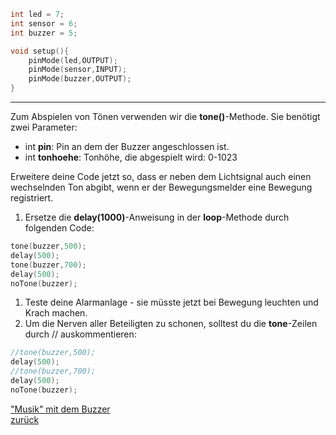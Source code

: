  <link rel="stylesheet" href="https://hi2272.github.io/StyleMD.css">


```C++
int led = 7;
int sensor = 6;
int buzzer = 5;

void setup(){
    pinMode(led,OUTPUT);
    pinMode(sensor,INPUT);
    pinMode(buzzer,OUTPUT);
}

```
***
Zum Abspielen von Tönen verwenden wir die **tone()**-Methode. Sie benötigt zwei Parameter:
- int **pin**: Pin an dem der Buzzer angeschlossen ist.
- int **tonhoehe**: Tonhöhe, die abgespielt wird: 0-1023

Erweitere deine Code jetzt so, dass er neben dem Lichtsignal auch einen wechselnden Ton abgibt, wenn er der Bewegungsmelder eine Bewegung registriert.  

1. Ersetze die **delay(1000)**-Anweisung in der **loop**-Methode durch folgenden Code:  
```C++
tone(buzzer,500);
delay(500);
tone(buzzer,700);
delay(500);
noTone(buzzer);
```
1. Teste deine Alarmanlage - sie müsste jetzt bei Bewegung leuchten und Krach machen.
2. Um die Nerven aller Beteiligten zu schonen, solltest du die **tone**-Zeilen durch // auskommentieren:
```C++
//tone(buzzer,500);
delay(500);
//tone(buzzer,700);
delay(500);
noTone(buzzer);
```
["Musik" mit dem Buzzer](weiter.html)   
[zurück](../index.html)
